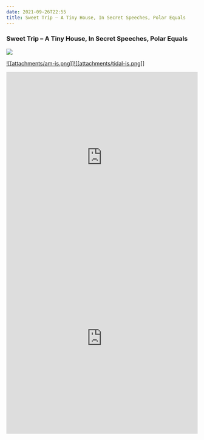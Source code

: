 ```yaml
---
date: 2021-09-26T22:55
title: Sweet Trip – A Tiny House, In Secret Speeches, Polar Equals
---
```

### Sweet Trip – A Tiny House, In Secret Speeches, Polar Equals
[![](https://img.discogs.com/7TGrLmLFaCSUvwwxG_57E--EB6U=/fit-in/600x600/filters:strip_icc():format(jpeg):mode_rgb():quality(90)/discogs-images/R-18941635-1622352763-6797.jpeg.jpg)][1] 

[1]: https://www.discogs.com/release/18941635
[2]: https://music.apple.com/us/album/1566025467
[3]: https://listen.tidal.com/album/182943667

[![[attachments/am-is.png]]][2][![[attachments/tidal-is.png]]][3]

<iframe allow="autoplay *; encrypted-media *; fullscreen *" frameborder="0" height="450" style="width:100%;max-width:660px;overflow:hidden;background:transparent;" sandbox="allow-forms allow-popups allow-same-origin allow-scripts allow-storage-access-by-user-activation allow-top-navigation-by-user-activation" src="https://embed.music.apple.com/us/album/turn-blue/1566025467"></iframe>
<div style="position: relative; padding-bottom: 100%; height: 0; overflow: hidden; max-width: 100%;"><iframe src="https://embed.tidal.com/albums/182943667?layout=gridify" frameborder= "0" allowfullscreen style="position: absolute; top: 0; left: 0; width: 100%; height: 1px; min-height: 100%; margin: 0 auto;"></iframe></div>